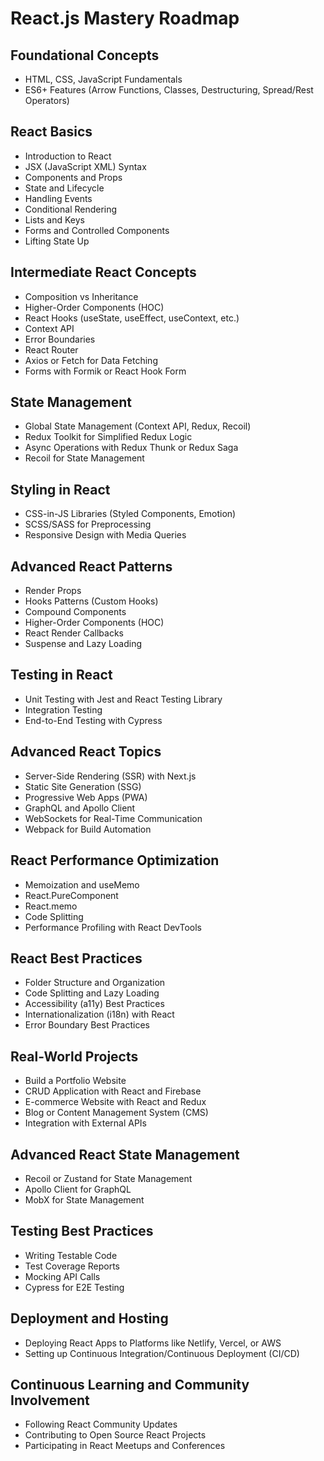 # React.js Mastery Roadmap

## **Foundational Concepts**
- HTML, CSS, JavaScript Fundamentals
- ES6+ Features (Arrow Functions, Classes, Destructuring, Spread/Rest Operators)

## **React Basics**
- Introduction to React
- JSX (JavaScript XML) Syntax
- Components and Props
- State and Lifecycle
- Handling Events
- Conditional Rendering
- Lists and Keys
- Forms and Controlled Components
- Lifting State Up

## **Intermediate React Concepts**
- Composition vs Inheritance
- Higher-Order Components (HOC)
- React Hooks (useState, useEffect, useContext, etc.)
- Context API
- Error Boundaries
- React Router
- Axios or Fetch for Data Fetching
- Forms with Formik or React Hook Form

## **State Management**
- Global State Management (Context API, Redux, Recoil)
- Redux Toolkit for Simplified Redux Logic
- Async Operations with Redux Thunk or Redux Saga
- Recoil for State Management

## **Styling in React**
- CSS-in-JS Libraries (Styled Components, Emotion)
- SCSS/SASS for Preprocessing
- Responsive Design with Media Queries

## **Advanced React Patterns**
- Render Props
- Hooks Patterns (Custom Hooks)
- Compound Components
- Higher-Order Components (HOC)
- React Render Callbacks
- Suspense and Lazy Loading

## **Testing in React**
- Unit Testing with Jest and React Testing Library
- Integration Testing
- End-to-End Testing with Cypress

## **Advanced React Topics**
- Server-Side Rendering (SSR) with Next.js
- Static Site Generation (SSG)
- Progressive Web Apps (PWA)
- GraphQL and Apollo Client
- WebSockets for Real-Time Communication
- Webpack for Build Automation

## **React Performance Optimization**
- Memoization and useMemo
- React.PureComponent
- React.memo
- Code Splitting
- Performance Profiling with React DevTools

## **React Best Practices**
- Folder Structure and Organization
- Code Splitting and Lazy Loading
- Accessibility (a11y) Best Practices
- Internationalization (i18n) with React
- Error Boundary Best Practices

## **Real-World Projects**
- Build a Portfolio Website
- CRUD Application with React and Firebase
- E-commerce Website with React and Redux
- Blog or Content Management System (CMS)
- Integration with External APIs

## **Advanced React State Management**
- Recoil or Zustand for State Management
- Apollo Client for GraphQL
- MobX for State Management

## **Testing Best Practices**
- Writing Testable Code
- Test Coverage Reports
- Mocking API Calls
- Cypress for E2E Testing

## **Deployment and Hosting**
- Deploying React Apps to Platforms like Netlify, Vercel, or AWS
- Setting up Continuous Integration/Continuous Deployment (CI/CD)

## **Continuous Learning and Community Involvement**
- Following React Community Updates
- Contributing to Open Source React Projects
- Participating in React Meetups and Conferences







